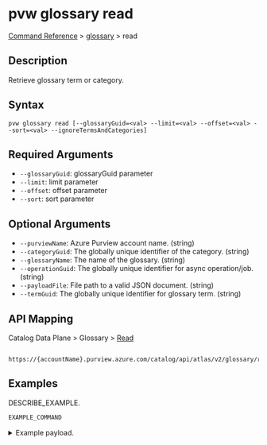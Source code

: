 # pvw glossary read
[Command Reference](../../../README.md#command-reference) > [glossary](./main.md) > read

## Description
Retrieve glossary term or category.

## Syntax
```
pvw glossary read [--glossaryGuid=<val> --limit=<val> --offset=<val> --sort=<val> --ignoreTermsAndCategories]
```

## Required Arguments
- `--glossaryGuid`: glossaryGuid parameter
- `--limit`: limit parameter
- `--offset`: offset parameter
- `--sort`: sort parameter

## Optional Arguments
- `--purviewName`: Azure Purview account name. (string)
- `--categoryGuid`: The globally unique identifier of the category. (string)
- `--glossaryName`: The name of the glossary. (string)
- `--operationGuid`: The globally unique identifier for async operation/job. (string)
- `--payloadFile`: File path to a valid JSON document. (string)
- `--termGuid`: The globally unique identifier for glossary term. (string)

## API Mapping
Catalog Data Plane > Glossary > [Read]()
```
 https://{accountName}.purview.azure.com/catalog/api/atlas/v2/glossary/read
```

## Examples
DESCRIBE_EXAMPLE.
```powershell
EXAMPLE_COMMAND
```
<details><summary>Example payload.</summary>
<p>

```json
PASTE_JSON_HERE
```
</p>
</details>